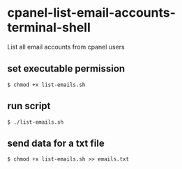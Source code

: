 # cpanel-list-email-accounts-terminal-shell
List all email accounts from cpanel users

## set executable permission
```$ chmod +x list-emails.sh```

## run script
```$ ./list-emails.sh```

## send data for a txt file
```$ chmod +x list-emails.sh >> emails.txt```

